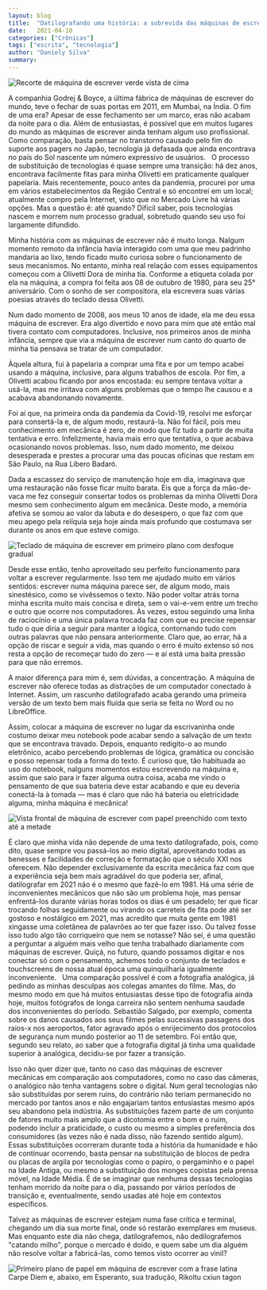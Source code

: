 ```yaml
---
layout: blog
title:  "Datilografando uma história: a sobrevida das máquinas de escrever"
date:   2021-04-10
categories: ["Crônicas"]
tags: ["escrita", "tecnologia"]
author: "Daniely Silva"
summary:
---
```


![Recorte de máquina de escrever verde vista de cima](/img/blog/datilografando_uma_historia1.png "Olivetti Dora, o verde predomina")

A companhia Godrej & Boyce, a última fábrica de máquinas de escrever do mundo, teve o fechar de suas portas em 2011, em Mumbai, na Índia. O fim de uma era? <!--more--> Apesar de esse fechamento ser um marco, eras não acabam da noite para o dia. Além de entusiastas, é possível que em muitos lugares do mundo as máquinas de escrever ainda tenham algum uso profissional. Como comparação, basta pensar no transtorno causado pelo fim do suporte aos pagers no Japão, tecnologia já defasada que ainda encontrava no país do Sol nascente um número expressivo de usuários.
 
O processo de substituição de tecnologias é quase sempre uma transição: há dez anos, encontrava facilmente fitas para minha Olivetti em praticamente qualquer papelaria. Mais recentemente, pouco antes da pandemia, procurei por uma em vários estabelecimentos da Região Central e só encontrei em um local; atualmente compro pela Internet, visto que no Mercado Livre há várias opções. Mas a questão é: até quando? Difícil saber, pois tecnologias nascem e morrem num processo gradual, sobretudo quando seu uso foi largamente difundido.

Minha história com as máquinas de escrever não é muito longa. Nalgum momento remoto da infância havia interagido com uma que meu padrinho mandaria ao lixo, tendo ficado muito curiosa sobre o funcionamento de seus mecanismos. No entanto, minha real relação com esses equipamentos começou com a Olivetti Dora de minha tia. Conforme a etiqueta colada por ela na máquina, a compra foi feita aos 08 de outubro de 1980, para seu 25° aniversário. Com o sonho de ser compositora, ela escrevera suas várias poesias através do teclado dessa Olivetti.

Num dado momento de 2008, aos meus 10 anos de idade, ela me deu essa máquina de escrever. Era algo divertido e novo para mim que até então mal tivera contato com computadores. Inclusive, nos primeiros anos de minha infância, sempre que via a máquina de escrever num canto do quarto de minha tia pensava se tratar de um computador.

Àquela altura, fui à papelaria a comprar uma fita e por um tempo acabei usando a máquina, inclusive, para alguns trabalhos de escola. Por fim, a Olivetti acabou ficando por anos encostada: eu sempre tentava voltar a usá-la, mas me irritava com alguns problemas que o tempo lhe causou e a acabava abandonando novamente.

Foi aí que, na primeira onda da pandemia da Covid-19, resolvi me esforçar para consertá-la e, de algum modo, restaurá-la. Não foi fácil, pois meu conhecimento em mecânica é zero, de modo que fiz tudo a partir de muita tentativa e erro. Infelizmente, havia mais erro que tentativa, o que acabava ocasionando novos problemas. Isso, num dado momento, me deixou desesperada e prestes a procurar uma das poucas oficinas que restam em São Paulo, na Rua Libero Badaró. 

Dada a escassez do serviço de manutenção hoje em dia, imaginava que uma restauração não fosse ficar muito barata. Eis que a força da mão-de-vaca me fez conseguir consertar todos os problemas da minha Olivetti Dora mesmo sem conhecimento algum em mecânica. Deste modo, a memória afetiva se somou ao valor da labuta e do desespero, o que faz com que meu apego pela relíquia seja hoje ainda mais profundo que costumava ser durante os anos em que esteve comigo.

![Teclado de máquina de escrever em primeiro plano com desfoque gradual](/img/blog/datilografando_uma_historia4.png "O teclado não produz palavras")

Desde esse então, tenho aproveitado seu perfeito funcionamento para voltar a escrever regularmente. Isso tem me ajudado muito em vários sentidos: escrever numa máquina parece ser, de algum modo, mais sinestésico, como se vivêssemos o texto. Não poder voltar atrás torna minha escrita muito mais concisa e direta, sem o vai-e-vem entre um trecho e outro que ocorre nos computadores. Às vezes, estou seguindo uma linha de raciocínio e uma única palavra trocada faz com que eu precise repensar tudo o que diria a seguir para manter a lógica, contornando tudo com outras palavras que não pensara anteriormente. Claro que, ao errar, há a opção de riscar e seguir a vida, mas quando o erro é muito extenso só nos resta a opção de recomeçar tudo do zero — e aí está uma baita pressão para que não erremos. 

A maior diferença para mim é, sem dúvidas, a concentração. A máquina de escrever não oferece todas as distrações de um computador conectado à Internet. Assim, um rascunho datilografado acaba gerando uma primeira versão de um texto bem mais fluída que seria se feita no Word ou no LibreOffice.

Assim, colocar a máquina de escrever no lugar da escrivaninha onde costumo deixar meu notebook pode acabar sendo a salvação de um texto que se encontrava travado. Depois, enquanto redigito-o ao mundo eletrônico, acabo percebendo problemas de lógica, gramática ou concisão e posso repensar toda a forma do texto. É curioso que, tão habituada ao uso do notebook, nalguns momentos estou escrevendo na máquina e, assim que saio para ir fazer alguma outra coisa, acaba me vindo o pensamento de que sua bateria deve estar acabando e que eu deveria conectá-la à tomada — mas é claro que não há bateria ou eletricidade alguma, minha máquina é mecânica!

![Vista frontal de máquina de escrever com papel preenchido com texto até a metade](/img/blog/datilografando_uma_historia3.jpg "Diante da escrita")

É claro que minha vida não depende de uma texto datilografado, pois, como dito, quase sempre vou passá-los ao meio digital, aproveitando todas as benesses e facilidades de correção e formatação que o século XXI nos oferecem. Não depender exclusivamente da escrita mecânica faz com que a experiência seja bem mais agradável do que poderia ser, afinal, datilografar em 2021 não é o mesmo que fazê-lo em 1981. Há uma série de inconvenientes mecânicos que não são um problema hoje, mas pensar enfrentá-los durante várias horas todos os dias é um pesadelo; ter que ficar trocando folhas seguidamente ou virando os carreteis de fita pode até ser gostoso e nostálgico em 2021, mas acredito que muita gente em 1981 xingasse uma coletânea de palavrões ao ter que fazer isso. Ou talvez fosse isso tudo algo tão corriqueiro que nem se notasse? Não sei, é uma questão a perguntar a alguém mais velho que tenha trabalhado diariamente com máquinas de escrever. Quiçá, no futuro, quando possamos digitar e nos conectar só com o pensamento, achemos todo o conjunto de teclados e touchscreens de nossa atual época uma quinquilharia igualmente inconveniente.
 
Uma comparação possível é com a fotografia analógica, já pedindo as minhas desculpas aos colegas amantes do filme. Mas, do mesmo modo em que há muitos entusiastas desse tipo de fotografia ainda hoje, muitos fotógrafos de longa carreira não sentem nenhuma saudade dos inconvenientes do período. Sebastião Salgado, por exemplo, comenta sobre os danos causados aos seus filmes pelas sucessivas passagens dos raios-x nos aeroportos, fator agravado após o enrijecimento dos protocolos de segurança num mundo posterior ao 11 de setembro. Foi então que, segundo seu relato, ao saber que a fotografia digital já tinha uma qualidade superior à analógica, decidiu-se por fazer a transição.

Isso não quer dizer que, tanto no caso das máquinas de escrever mecânicas em comparação aos computadores, como no caso das câmeras, o analógico não tenha vantagens sobre o digital. Num geral tecnologias não são substituídas por serem ruins, do contrário não teriam permanecido no mercado por tantos anos e não engajariam tantos entusiastas mesmo após seu abandono pela indústria. As substituições fazem parte de um conjunto de fatores muito mais amplo que a dicotomia entre o bom e o ruim, podendo incluir a praticidade, o custo ou mesmo a simples preferência dos consumidores (às vezes não é nada disso, não fazendo sentido algum). Essas substituições ocorreram durante toda a história da humanidade e hão de continuar ocorrendo, basta pensar na substituição de blocos de pedra ou placas de argila por tecnologias como o papiro, o pergaminho e o papel na Idade Antiga, ou mesmo a substituição dos monges copistas pela prensa móvel, na Idade Média. É de se imaginar que nenhuma dessas tecnologias tenham morrido da noite para o dia, passando por vários períodos de transição e, eventualmente, sendo usadas até hoje em contextos específicos.

Talvez as máquinas de escrever estejam numa fase crítica e terminal, chegando um dia sua morte final, onde só restarão exemplares em museus. Mas enquanto este dia não chega, datilografemos, não dedilografemos "catando milho", porque o mercado é doido, e quem sabe um dia alguém não resolve voltar a fabricá-las, como temos visto ocorrer ao vinil?

![Primeiro plano de papel em máquina de escrever com a frase latina Carpe Diem e, abaixo, em Esperanto, sua tradução, Rikoltu cxiun tagon](/img/blog/datilografando_uma_historia2.jpg "Viva este dia")

